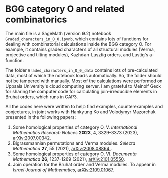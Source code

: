 # BGG category O and related combinatorics

The main file is a SageMath (version 9.2) notebook `Graded_characters_in_O_0.ipynb`, which contains lots of functions for dealing with combinatorial calculations inside the BGG category O. For example, it contains graded characters of all structural modules (Verma, projective and tilting modules), Kazhdan-Lusztig orders, and Lustig's a-function.

The folder `Graded_characters_in_O_0_data` contains lots of pre-calculated data, most of which the notebook loads automatically. So, the folder should not be tampered with manually. Most of the calculations were performed on Uppsala University's cloud computing server. I am grateful to Meinolf Geck for sharing the computer code for calculating join-irreducible elements in Bruhat orders, which runs in GAP3.

All the codes here were written to help find examples, counterexamples and conjectures, in joint works with Hankyung Ko and Volodymyr Mazorchuk presented in the following papers:
1. Some homological properties of category O, V. *International Mathematics Research Notices* **2023**, 4, 3329–3373 (2023), [arXiv:2007.00342](https://arxiv.org/abs/2007.00342).
2. Bigrassmannian permutations and Verma modules. *Selecta Mathematica* **27**, 55 (2021), [arXiv:2008.08864
](https://arxiv.org/abs/2008.08864).     
3. Some homological properties of category O, VI. *Documenta Mathematica* **26**, 1237-1269 (2021), [arXiv:2101.05550](https://arxiv.org/abs/2101.05550).
4. Join operation for the Bruhat order and Verma modules. To appear in *Israel Journal of Mathematics*, [arXiv:2109.01067](https://arxiv.org/abs/2109.01067).

